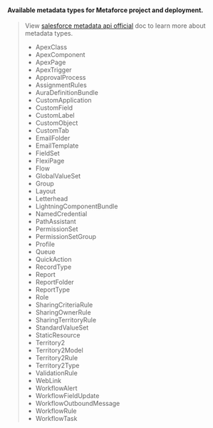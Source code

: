 #### Available metadata types for Metaforce project and deployment.

> View [salesforce metadata api official](https://developer.salesforce.com/docs/atlas.en-us.api_meta.meta/api_meta/meta_types_list.htm) doc to learn more about metadata types.
>
> -   ApexClass
> -   ApexComponent
> -   ApexPage
> -   ApexTrigger
> -   ApprovalProcess
> -   AssignmentRules
> -   AuraDefinitionBundle
> -   CustomApplication
> -   CustomField
> -   CustomLabel
> -   CustomObject
> -   CustomTab
> -   EmailFolder
> -   EmailTemplate
> -   FieldSet
> -   FlexiPage
> -   Flow
> -   GlobalValueSet
> -   Group
> -   Layout
> -   Letterhead
> -   LightningComponentBundle
> -   NamedCredential
> -   PathAssistant
> -   PermissionSet
> -   PermissionSetGroup
> -   Profile
> -   Queue
> -   QuickAction
> -   RecordType
> -   Report
> -   ReportFolder
> -   ReportType
> -   Role
> -   SharingCriteriaRule
> -   SharingOwnerRule
> -   SharingTerritoryRule
> -   StandardValueSet
> -   StaticResource
> -   Territory2
> -   Territory2Model
> -   Territory2Rule
> -   Territory2Type
> -   ValidationRule
> -   WebLink
> -   WorkflowAlert
> -   WorkflowFieldUpdate
> -   WorkflowOutboundMessage
> -   WorkflowRule
> -   WorkflowTask
